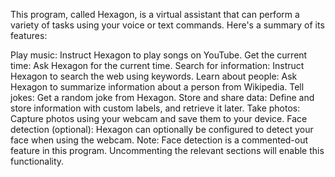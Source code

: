 This program, called Hexagon, is a virtual assistant that can perform a variety of tasks using your voice or text commands. Here's a summary of its features:

Play music: Instruct Hexagon to play songs on YouTube.
Get the current time: Ask Hexagon for the current time.
Search for information: Instruct Hexagon to search the web using keywords.
Learn about people: Ask Hexagon to summarize information about a person from Wikipedia.
Tell jokes: Get a random joke from Hexagon.
Store and share data: Define and store information with custom labels, and retrieve it later.
Take photos: Capture photos using your webcam and save them to your device.
Face detection (optional): Hexagon can optionally be configured to detect your face when using the webcam.
Note: Face detection is a  commented-out feature  in this program. Uncommenting the relevant sections will enable this functionality.
